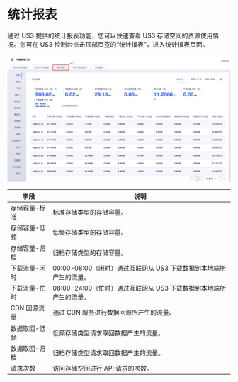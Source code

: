 

# 统计报表

通过 US3 提供的统计报表功能，您可以快速查看 US3 存储空间的资源使用情况。您可在 US3 控制台点击顶部页签的“统计报表”，进入统计报表页面。

![image](/images/guide/统计报表1-1.png)

|字段 |说明 |
|---- |---- |
|存储容量-标准 |标准存储类型的存储容量。 |
|存储容量-低频 |低频存储类型的存储容量。 |
|存储容量-归档 |归档存储类型的存储容量。 |
|下载流量-闲时 |00:00-08:00（闲时）通过互联网从 US3 下载数据到本地端所产生的流量。 |
|下载流量-忙时 |08:00-24:00（忙时）通过互联网从 US3 下载数据到本地端所产生的流量。 |
|CDN 回源流量 |通过 CDN 服务进行数据回源所产生的流量。 |
|数据取回-低频 |低频存储类型请求取回数据产生的流量。 |
|数据取回-归档 |归档存储类型请求取回数据产生的流量。 |
|请求次数 |访问存储空间进行 API 请求的次数。 |
